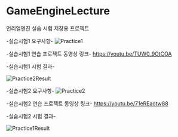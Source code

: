 # GameEngineLecture
 
언리얼엔진 실습 시험 저장용 프로젝트

-실습시험1 요구사항-
![Practice1](https://github.com/chs0218/GameEngineLecture/assets/39898936/e9589fa3-8cbd-42e5-af37-ab460dc9ea2a)

-실습시험1 연습 프로젝트 동영상 링크-
https://youtu.be/TUW0_9OtCOA

-실습시험1 시험 결과-

![Practice2Result](https://github.com/chs0218/GameEngineLecture/assets/39898936/7093aa7b-252c-4849-afc1-f2bca1ba43a0)


-실습시험2 요구사항-
![Practice2](https://github.com/chs0218/GameEngineLecture/assets/39898936/b7e2e21f-d6cf-445e-9941-90fb73421259)

-실습시험2 연습 프로젝트 동영상 링크-
https://youtu.be/71eREaotw88

-실습시험2 시험 결과-

![Practice1Result](https://github.com/chs0218/GameEngineLecture/assets/39898936/b91a5f5f-d8ae-47af-92c4-927fafd21f42)
